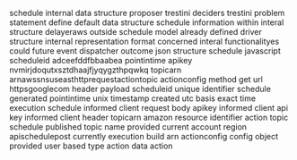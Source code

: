 schedule internal data structure proposer trestini deciders trestini problem statement define default data structure schedule information within interal structure delayeraws outside schedule model already defined driver structure internal representation format concerned interal functionalityes could future event dispatcher outcome json structure schedule javascript scheduleid adceefddfbbaabea pointintime apikey nvmirjdoqutxsztdhaajfjyqygzthpqwkq topicarn arnawssnsuseasthttprequestactiontopic actionconfig method get url httpsgooglecom header payload scheduleid unique identifier schedule generated pointintime unix timestamp created utc basis exact time execution schedule informed client request body apikey informed client api key informed client header topicarn amazon resource identifier action topic schedule published topic name provided current account region apischedulepost currently execution build arn actionconfig config object provided user based type action data action